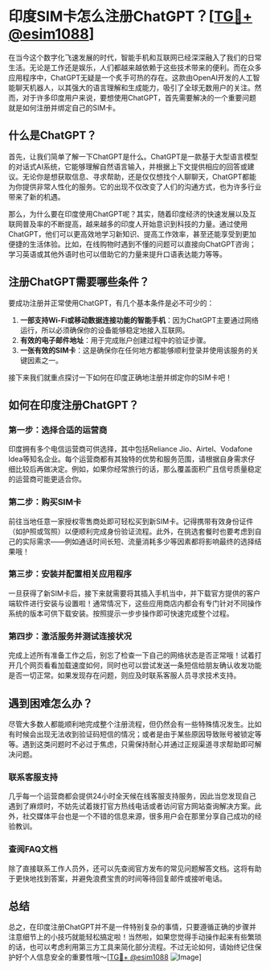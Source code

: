 # 印度SIM卡怎么注册ChatGPT？[[TG💪+ @esim1088](https://t.me/s/esim1088)]

在当今这个数字化飞速发展的时代，智能手机和互联网已经深深融入了我们的日常生活。无论是工作还是娱乐，人们都越来越依赖于这些技术带来的便利。而在众多应用程序中，ChatGPT无疑是一个炙手可热的存在。这款由OpenAI开发的人工智能聊天机器人，以其强大的语言理解和生成能力，吸引了全球无数用户的关注。然而，对于许多印度用户来说，要想使用ChatGPT，首先需要解决的一个重要问题就是如何注册并绑定自己的SIM卡。

## 什么是ChatGPT？

首先，让我们简单了解一下ChatGPT是什么。ChatGPT是一款基于大型语言模型的对话式AI系统，它能够理解自然语言输入，并根据上下文提供相应的回答或建议。无论你是想获取信息、寻求帮助，还是仅仅想找个人聊聊天，ChatGPT都能为你提供非常人性化的服务。它的出现不仅改变了人们的沟通方式，也为许多行业带来了新的机遇。

那么，为什么要在印度使用ChatGPT呢？其实，随着印度经济的快速发展以及互联网普及率的不断提高，越来越多的印度人开始意识到科技的力量。通过使用ChatGPT，他们可以更高效地学习新知识、提高工作效率，甚至还能享受到更加便捷的生活体验。比如，在线购物时遇到不懂的问题可以直接向ChatGPT咨询；学习英语或其他外语时也可以借助它的力量来提升口语表达能力等等。

## 注册ChatGPT需要哪些条件？

要成功注册并正常使用ChatGPT，有几个基本条件是必不可少的：

1. **一部支持Wi-Fi或移动数据连接功能的智能手机**：因为ChatGPT主要通过网络运行，所以必须确保你的设备能够稳定地接入互联网。
2. **有效的电子邮件地址**：用于完成账户创建过程中的验证步骤。
3. **一张有效的SIM卡**：这是确保你在任何地方都能够顺利登录并使用该服务的关键因素之一。

接下来我们就重点探讨一下如何在印度正确地注册并绑定你的SIM卡吧！

## 如何在印度注册ChatGPT？

### 第一步：选择合适的运营商

印度拥有多个电信运营商可供选择，其中包括Reliance Jio、Airtel、Vodafone Idea等知名企业。每个运营商都有其独特的优势和服务范围，请根据自身需求仔细比较后再做决定。例如，如果你经常旅行的话，那么覆盖面积广且信号质量稳定的运营商可能更适合你。

### 第二步：购买SIM卡

前往当地任意一家授权零售商处即可轻松买到新SIM卡。记得携带有效身份证件（如护照或驾照）以便顺利完成身份验证流程。此外，在挑选套餐时也要考虑到自己的实际需求——例如通话时间长短、流量消耗多少等因素都将影响最终的选择结果哦！

### 第三步：安装并配置相关应用程序

一旦获得了新SIM卡后，接下来就需要将其插入手机当中，并下载官方提供的客户端软件进行安装与设置啦！通常情况下，这些应用商店内都会有专门针对不同操作系统的版本可供下载安装。按照提示一步步操作即可快速完成整个过程。

### 第四步：激活服务并测试连接状况

完成上述所有准备工作之后，别忘了检查一下自己的网络状态是否正常哦！试着打开几个网页看看加载速度如何，同时也可以尝试发送一条短信给朋友确认收发功能是否一切正常。如果发现存在问题，则应及时联系客服人员寻求技术支持。

## 遇到困难怎么办？

尽管大多数人都能顺利地完成整个注册流程，但仍然会有一些特殊情况发生。比如有时候会出现无法收到验证码短信的情况；或者是由于某些原因导致账号被锁定等等。遇到这类问题时不必过于焦虑，只需保持耐心并通过正规渠道寻求帮助即可解决问题。

### 联系客服支持

几乎每一个运营商都会提供24小时全天候在线客服支持服务，因此当您发现自己遇到了麻烦时，不妨先试着拨打官方热线电话或者访问官方网站查询解决方案。此外，社交媒体平台也是一个不错的信息来源，很多用户会在那里分享自己成功的经验教训。

### 查阅FAQ文档

除了直接联系工作人员外，还可以先查阅官方发布的常见问题解答文档。这将有助于更快地找到答案，并避免浪费宝贵的时间等待回复邮件或接听电话。

## 总结

总之，在印度注册ChatGPT并不是一件特别复杂的事情，只要遵循正确的步骤并注意细节上的小技巧就能轻松搞定啦！当然啦，如果您觉得手动操作起来有些繁琐的话，也可以考虑利用第三方工具来简化部分流程。不过无论如何，请始终记住保护好个人信息安全的重要性哦～[[TG💪+ @esim1088](https://t.me/s/esim1088) ![Image](https://i.postimg.cc/4NQfJmqS/Snipaste-2025-05-13-00-14-12.png)]